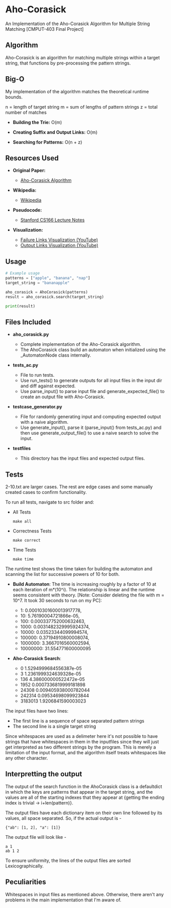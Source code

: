 # Aho-Corasick
An Implementation of the Aho-Corasick Algorithm for Multiple String Matching [CMPUT-403 Final Project] 

## Algorithm
Aho-Corasick is an algorithm for matching multiple strings within a target string, that functions by pre-processing the pattern strings.

## Big-O
My implementation of the algorithm matches the theoretical runtime bounds.

n = length of target string
m = sum of lengths of pattern strings
z = total number of matches
- **Building the Trie:** O(m)

- **Creating Suffix and Output Links:** O(m)

- **Searching for Patterns:** O(n + z)

## Resources Used
- **Original Paper:**
  - [Aho-Corasick Algorithm](https://dl.acm.org/doi/pdf/10.1145/360825.360855)

- **Wikipedia:**
  - [Wikipedia](https://en.wikipedia.org/wiki/Aho%E2%80%93Corasick_algorithm)

- **Pseudocode:**
  - [Stanford CS166 Lecture Notes](https://web.stanford.edu/class/archive/cs/cs166/cs166.1186/lectures/02/Small02.pdf)

- **Visualization:**
  - [Failure Links Visualization (YouTube)](https://www.youtube.com/watch?v=O7_w001f58c)
  - [Output Links Visualization (YouTube)](https://www.youtube.com/watch?v=OFKxWFew_L0)


## Usage
```python
# Example usage
patterns = ["apple", "banana", "nap"]
target_string = "bananapple"

aho_corasick = AhoCorasick(patterns)
result = aho_corasick.search(target_string)

print(result)
```

## Files Included
- **aho_corasick.py**
  - Complete implementation of the Aho-Corasick algorithm.
  - The AhoCorasick class build an automaton when initialized using the _AutomatonNode class internally.

- **tests_ac.py**
  - File to run tests.
  - Use run_tests() to generate outputs for all input files in the input dir and diff against expected.
  - Use parse_input() to parse input file and generate_expected_file() to create an output file with Aho-Corasick.

- **testcase_generator.py**
  - File for randomly generating input and computing expected output with a naive algorithm.
  - Use generate_input(), parse it (parse_input() from tests_ac.py) and then use generate_output_file() to use a naive search to solve the input.

- **testfiles**
  - This directory has the input files and expected output files.

## Tests
2-10.txt are larger cases. The rest are edge cases and some manually created cases to confirm functionality.

To run all tests, navigate to src folder and:
- All Tests
  ```
  make all
  ```
- Correctness Tests
  ```
  make correct
  ```
- Time Tests
  ```
  make time
  ```

The runtime test shows the time taken for building the automaton and scanning the list for successive powers of 10 for both.

- **Build Automaton**: The time is increasing roughly by a factor of 10 at each iteration of m*(10^i). The relationship is linear and the runtime seems consistent with theory. [Note: Consider deleting the file with m = 10^7. It took 30 seconds to run on my PC]:
  - 1: 0.00010301600013917778,
  - 10: 5.76190004721866e-05, 
  - 100: 0.000337752000632463, 
  - 1000: 0.0031482329995924374, 
  - 10000: 0.03523344099994574, 
  - 100000: 0.37194910800008074, 
  - 1000000: 3.3667016560002594, 
  - 10000000: 31.554771600000095

- **Aho-Corasick Search**:
  - 0 1.5294999684556387e-05
  - 3 1.2361999324639328e-05
  - 136 4.386000000522472e-05
  - 1952 0.0007336819999181898
  - 24308 0.009405938000782044
  - 242314 0.09534698099923844
  - 3183013 1.9206841590003023

The input files have two lines:
- The first line is a sequence of space separated pattern strings
- The second line is a single target string

Since whitespaces are used as a delimeter here it's not possible to have strings that have whitespaces in them in the inputfiles since they will just get interpreted as two different strings by the program. This is merely a limitation of the input format, and the algorithm itself treats whitespaces like any other character.

## Interpretting the output
The output of the search function in the AhoCorasick class is a defaultdict in which the keys are patterns that appear in the target string, and the values are all of the starting indexes that they appear at {getting the ending index is trivial -> i+len(pattern)}.

The output files have each dictionary item on their own line followed by its values, all space separated.
So, if the actual output is -
```
{"ab": [1, 2], "a": [1]}
```
The output file will look like -
```
a 1
ab 1 2
```
To ensure uniformity, the lines of the output files are sorted Lexicographically. 

## Peculiarities
Whitespaces in input files as mentioned above. Otherwise, there aren't any problems in the main implementation that I'm aware of.
